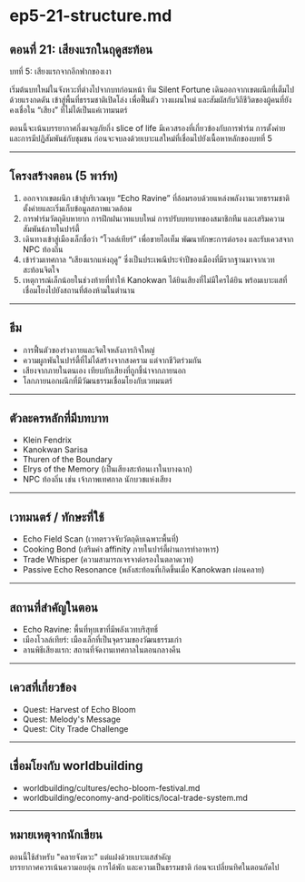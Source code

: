 # ep5-21-structure.md

## ตอนที่ 21: เสียงแรกในฤดูสะท้อน

บทที่ 5: เสียงแรกจากอีกฟากของเงา

เริ่มต้นบทใหม่ในจังหวะที่ต่างไปจากบทก่อนหน้า ทีม Silent Fortune เดินออกจากเขตผนึกที่เต็มไปด้วยแรงกดดัน เข้าสู่พื้นที่ธรรมชาติเปิดโล่ง เพื่อฟื้นตัว วางแผนใหม่ และสัมผัสกับวิถีชีวิตของผู้คนที่ยังคงเชื่อใน “เสียง” ที่ไม่ได้เป็นแค่เวทมนตร์

ตอนนี้จะเน้นบรรยากาศกึ่งผจญภัยกึ่ง slice of life มีเควสรองที่เกี่ยวข้องกับการฟาร์ม การตั้งค่าย และการมีปฏิสัมพันธ์กับชุมชน ก่อนจะจบลงด้วยเบาะแสใหม่ที่เชื่อมไปยังเนื้อหาหลักของบทที่ 5

---

## โครงสร้างตอน (5 พาร์ท)

1. ออกจากเขตผนึก เข้าสู่บริเวณหุบ “Echo Ravine” ที่ล้อมรอบด้วยแหล่งพลังงานเวทธรรมชาติ ตั้งค่ายและเริ่มเก็บข้อมูลสภาพแวดล้อม
2. การฟาร์มวัตถุดิบหายาก การฝึกฝนเวทแบบใหม่ การปรับบทบาทของสมาชิกทีม และเสริมความสัมพันธ์ภายในปาร์ตี้
3. เดินทางเข้าสู่เมืองเล็กชื่อว่า “โวลล์เทียร์” เพื่อขายไอเท็ม พัฒนาทักษะการต่อรอง และรับเควสจาก NPC ท้องถิ่น
4. เข้าร่วมเทศกาล “เสียงแรกแห่งฤดู” ซึ่งเป็นประเพณีประจำปีของเมืองที่มีรากฐานมาจากเวทสะท้อนจิตใจ
5. เหตุการณ์เล็กน้อยในช่วงท้ายที่ทำให้ Kanokwan ได้ยินเสียงที่ไม่มีใครได้ยิน พร้อมเบาะแสที่เชื่อมโยงไปยังสถานที่ต้องห้ามในตำนาน

---

## ธีม

- การฟื้นตัวของร่างกายและจิตใจหลังภารกิจใหญ่
- ความผูกพันในปาร์ตี้ที่ไม่ได้สร้างจากสงคราม แต่จากชีวิตร่วมกัน
- เสียงจากภายในตนเอง เทียบกับเสียงที่ถูกชี้นำจากภายนอก
- โลกภายนอกผนึกที่มีวัฒนธรรมเชื่อมโยงกับเวทมนตร์

---

## ตัวละครหลักที่มีบทบาท

- Klein Fendrix
- Kanokwan Sarisa
- Thuren of the Boundary
- Elrys of the Memory (เป็นเสียงสะท้อนเงาในบางฉาก)
- NPC ท้องถิ่น เช่น เจ้าภาพเทศกาล นักบวชแห่งเสียง

---

## เวทมนตร์ / ทักษะที่ใช้

- Echo Field Scan (เวทตรวจจับวัตถุดิบเฉพาะพื้นที่)
- Cooking Bond (เสริมค่า affinity ภายในปาร์ตี้ผ่านการทำอาหาร)
- Trade Whisper (ความสามารถเจรจาต่อรองในตลาดเวท)
- Passive Echo Resonance (พลังสะท้อนที่เกิดขึ้นเมื่อ Kanokwan ผ่อนคลาย)

---

## สถานที่สำคัญในตอน

- Echo Ravine: พื้นที่หุบเขาที่มีพลังเวทบริสุทธิ์
- เมืองโวลล์เทียร์: เมืองเล็กที่เป็นจุดรวมของวัฒนธรรมเก่า
- ลานพิธีเสียงแรก: สถานที่จัดงานเทศกาลในตอนกลางคืน

---

## เควสที่เกี่ยวข้อง

- Quest: Harvest of Echo Bloom
- Quest: Melody's Message
- Quest: City Trade Challenge

---

## เชื่อมโยงกับ worldbuilding

- worldbuilding/cultures/echo-bloom-festival.md
- worldbuilding/economy-and-politics/local-trade-system.md

---

## หมายเหตุจากนักเขียน

ตอนนี้ใช้สำหรับ "คลายจังหวะ" แต่แฝงด้วยเบาะแสสำคัญ  
บรรยากาศควรเน้นความอบอุ่น การได้พัก และความเป็นธรรมชาติ ก่อนจะเปลี่ยนทิศในตอนถัดไป
